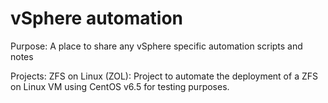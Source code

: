 vSphere automation
==================

Purpose:
A place to share any vSphere specific automation scripts and notes

Projects:
ZFS on Linux (ZOL): Project to automate the deployment of a ZFS on Linux VM using CentOS v6.5 for testing purposes.